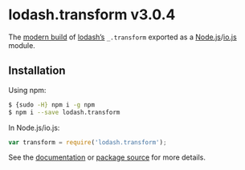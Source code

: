 # lodash.transform v3.0.4

The [modern build](https://github.com/lodash/lodash/wiki/Build-Differences) of [lodash’s](https://lodash.com/) `_.transform` exported as a [Node.js](http://nodejs.org/)/[io.js](https://iojs.org/) module.

## Installation

Using npm:

```bash
$ {sudo -H} npm i -g npm
$ npm i --save lodash.transform
```

In Node.js/io.js:

```js
var transform = require('lodash.transform');
```

See the [documentation](https://lodash.com/docs#transform) or [package source](https://github.com/lodash/lodash/blob/3.0.4-npm-packages/lodash.transform) for more details.
